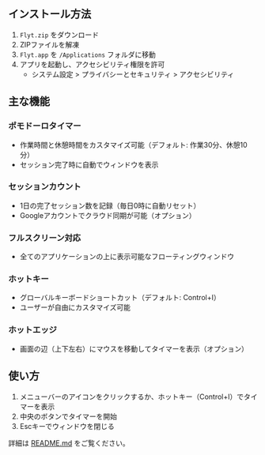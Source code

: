 ## インストール方法

1. `Flyt.zip` をダウンロード
2. ZIPファイルを解凍
3. `Flyt.app` を `/Applications` フォルダに移動
4. アプリを起動し、アクセシビリティ権限を許可
   - システム設定 > プライバシーとセキュリティ > アクセシビリティ

## 主な機能

### ポモドーロタイマー
- 作業時間と休憩時間をカスタマイズ可能（デフォルト: 作業30分、休憩10分）
- セッション完了時に自動でウィンドウを表示

### セッションカウント
- 1日の完了セッション数を記録（毎日0時に自動リセット）
- Googleアカウントでクラウド同期が可能（オプション）

### フルスクリーン対応
- 全てのアプリケーションの上に表示可能なフローティングウィンドウ

### ホットキー
- グローバルキーボードショートカット（デフォルト: Control+I）
- ユーザーが自由にカスタマイズ可能

### ホットエッジ
- 画面の辺（上下左右）にマウスを移動してタイマーを表示（オプション）

## 使い方

1. メニューバーのアイコンをクリックするか、ホットキー（Control+I）でタイマーを表示
2. 中央のボタンでタイマーを開始
3. Escキーでウィンドウを閉じる

詳細は [README.md](https://github.com/void2610/flyt/blob/main/README.md) をご覧ください。

